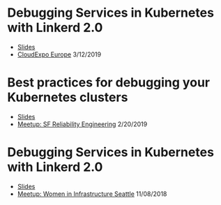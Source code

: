 # Debugging Services in Kubernetes with Linkerd 2.0
* [Slides](/debugging-services-with-linkerd/cloud-expo.pdf)
* [CloudExpo Europe](https://www.cloudexpoeurope.com/) 3/12/2019

# Best practices for debugging your Kubernetes clusters
* [Slides](/best-practices-debugging-k8s/debugging-k8s-clusters.pdf)
* [Meetup: SF Reliability Engineering](https://www.meetup.com/San-Francisco-Reliability-Engineering/events/258400485) 2/20/2019

# Debugging Services in Kubernetes with Linkerd 2.0
* [Slides](/debugging-services-with-linkerd/debugging_services_in_kubernetes_with_linkerd_2.0.pdf)
* [Meetup: Women in Infrastructure Seattle](https://www.meetup.com/Women-in-Infrastructure-Seattle-Chapter/events/255790869/) 11/08/2018
